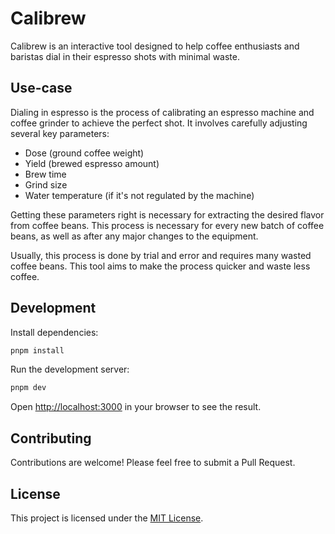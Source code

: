 # Calibrew

Calibrew is an interactive tool designed to help coffee enthusiasts and baristas dial in their espresso shots with minimal waste.

## Use-case

Dialing in espresso is the process of calibrating an espresso machine and coffee grinder to achieve the perfect shot. It involves carefully adjusting several key parameters:

- Dose (ground coffee weight)
- Yield (brewed espresso amount)
- Brew time
- Grind size
- Water temperature (if it's not regulated by the machine)

Getting these parameters right is necessary for extracting the desired flavor from coffee beans. This process is necessary for every new batch of coffee beans, as well as after any major changes to the equipment.

Usually, this process is done by trial and error and requires many wasted coffee beans. This tool aims to make the process quicker and waste less coffee.

## Development

Install dependencies:

```bash
pnpm install
```

Run the development server:

```bash
pnpm dev
```

Open [http://localhost:3000](http://localhost:3000) in your browser to see the result.

## Contributing

Contributions are welcome! Please feel free to submit a Pull Request.

## License

This project is licensed under the [MIT License](LICENSE).
